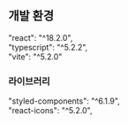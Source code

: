 ## 개발 환경

"react": "^18.2.0",  
"typescript": "^5.2.2",  
"vite": "^5.2.0"

### 라이브러리

"styled-components": "^6.1.9",  
"react-icons": "^5.2.0",
